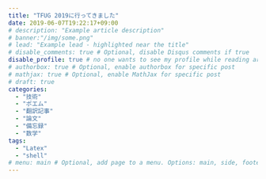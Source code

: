 ```yaml
---
title: "TFUG 2019に行ってきました"
date: 2019-06-07T19:22:17+09:00
# description: "Example article description"
# banner:"/img/some.png"
# lead: "Example lead - highlighted near the title"
# disable_comments: true # Optional, disable Disqus comments if true
disable_profile: true # no one wants to see my profile while reading articles
# authorbox: true # Optional, enable authorbox for specific post
# mathjax: true # Optional, enable MathJax for specific post
# draft: true
categories:
  - "技術"
  - "ポエム"
  - "翻訳記事"
  - "論文"
  - "備忘録"
  - "数学"
tags:
  - "Latex"
  - "shell"
# menu: main # Optional, add page to a menu. Options: main, side, footer
---
```


